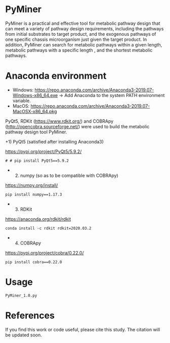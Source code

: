 # PyMiner
PyMiner is a practical and effective tool for metabolic pathway design that can meet a variety of pathway design requirements, including the pathways from initial substrates to target product, and the exogenous pathways of one specific chassis microorganism just given the target product. In addition, PyMiner can search for metabolic pathways within a given length, metabolic pathways with a specific length , and the shortest metabolic pathways.

# Anaconda environment

+ Windows:
  https://repo.anaconda.com/archive/Anaconda3-2019.07-Windows-x86_64.exe
  -> Add Anaconda to the system PATH environment variable.
+ MacOS:
  https://repo.anaconda.com/archive/Anaconda3-2019.07-MacOSX-x86_64.pkg

PyQt5, RDKit (https://www.rdkit.org/) and COBRApy (http://opencobra.sourceforge.net/) were used to build the metabolic pathway design tool PyMiner.

+1) PyQt5 (satisfied after installing Anaconda3)

  https://pypi.org/project/PyQt5/5.9.2/
```
# # pip install PyQt5==5.9.2
```

+  2) numpy (so as to be compatible with COBRApy)

  https://numpy.org/install/
```
pip install numpy==1.17.3
```

+  3) RDKit

  https://anaconda.org/rdkit/rdkit
```
conda install -c rdkit rdkit=2020.03.2
```

+  4) COBRApy

  https://pypi.org/project/cobra/0.22.0/
```
pip install cobra==0.22.0
```

# Usage
```
PyMiner_1.0.py
```

# References
If you find this work or code useful, please cite this study. The citation will be updated soon.
